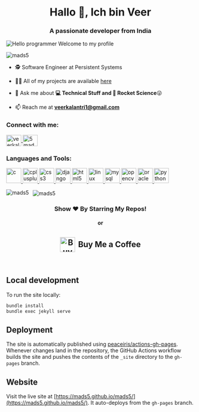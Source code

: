 <link rel="stylesheet" href="assets/css/custom.css">
<h1 align="center">Hallo 👋, Ich bin Veer</h1>
<h3 align="center">A passionate developer from India</h3>

<img alt="Hello programmer Welcome to my profile"
     src="https://img.shields.io/badge/Hello!-Welcome<3-orange.svg?style=flat&logo=github">

<p align="left"> <img src="https://komarev.com/ghpvc/?username=mads5" alt="mads5" /> </p>

- 🕵 Software Engineer at Persistent Systems

- 👨‍💻 All of my projects are available [here](https://github.com/mads5?tab=repositories)

- 💬 Ask me about **💻 Technical Stuff and 🚀 Rocket Science**😜

- 📫 Reach me at **veerkalantri1@gmail.com**

<p align="left">
<h3 align="left">Connect with me:</h3>

<a href="https://linkedin.com/in/veerkalantri" target="_blank">
  <img align="center"
       src="https://cdn.jsdelivr.net/npm/simple-icons@3.0.1/icons/linkedin.svg"
       alt="veerkalantri" height="30" width="40" />
</a>

<a href="https://www.youtube.com/user/5mads" target="_blank">
  <img align="center"
       src="https://cdn.jsdelivr.net/npm/simple-icons@3.0.1/icons/youtube.svg"
       alt="5mads" height="30" width="40" />
</a>
</p>

<h3 align="left">Languages and Tools:</h3>
<p align="left">
  <a href="https://www.cprogramming.com/" target="_blank">
    <img
      src="https://cdn.jsdelivr.net/gh/devicons/devicon/icons/c/c-original.svg"
      alt="c" width="40" height="40"/>
  </a>
  <a href="https://www.w3schools.com/cpp/" target="_blank">
    <img
      src="https://cdn.jsdelivr.net/gh/devicons/devicon/icons/cplusplus/cplusplus-original.svg"
      alt="cplusplus" width="40" height="40"/>
  </a>
  <a href="https://www.w3schools.com/css/" target="_blank">
    <img
      src="https://cdn.jsdelivr.net/gh/devicons/devicon/icons/css3/css3-original.svg"
      alt="css3" width="40" height="40"/>
  </a>
  <a href="https://www.djangoproject.com/" target="_blank">
    <img
      src="https://cdn.jsdelivr.net/gh/devicons/devicon/icons/django/django-plain.svg"
      alt="django" width="40" height="40"/>
  </a>
  <a href="https://www.w3.org/html/" target="_blank">
    <img
      src="https://cdn.jsdelivr.net/gh/devicons/devicon/icons/html5/html5-original.svg"
      alt="html5" width="40" height="40"/>
  </a>
  <a href="https://www.linux.org/" target="_blank">
    <img
      src="https://cdn.jsdelivr.net/gh/devicons/devicon/icons/linux/linux-plain.svg"
      alt="linux" width="40" height="40"/>
  </a>
  <a href="https://www.mysql.com/" target="_blank">
    <img
      src="https://cdn.jsdelivr.net/gh/devicons/devicon/icons/mysql/mysql-original.svg"
      alt="mysql" width="40" height="40"/>
  </a>
  <a href="https://opencv.org/" target="_blank">
    <img
      src="https://www.vectorlogo.zone/logos/opencv/opencv-icon.svg"
      alt="opencv" width="40" height="40"/>
  </a>
  <a href="https://www.oracle.com/" target="_blank">
    <img
      src="https://cdn.jsdelivr.net/gh/devicons/devicon/icons/oracle/oracle-original.svg"
      alt="oracle" width="40" height="40"/>
  </a>
  <a href="https://www.python.org" target="_blank">
    <img
      src="https://cdn.jsdelivr.net/gh/devicons/devicon/icons/python/python-original.svg"
      alt="python" width="40" height="40"/>
  </a>
</p>

<p>
  <img align="left"
       src="https://github-readme-stats.vercel.app/api/top-langs/?username=mads5&layout=compact"
       alt="mads5" />
</p>

<p>&nbsp;
  <img align="center"
       src="https://github-readme-stats.vercel.app/api?username=mads5&show_icons=true"
       alt="mads5" />
</p>

<h3 align="center">Show ❤️ By Starring My Repos!</h3>
<h4 align="center"> or </h4>
<h2 align="center">
  <a href="https://bmc.link/veerk" target="_blank" style="display:inline-flex;align-items:center;text-decoration:none;">
    <img src="
      https://raw.githubusercontent.com/mads5/mads5/master/clipboard.ico"
         alt="Buy Me a Coffee" width="40" height="40"
         style="margin-right:0.4em;">
    Buy Me a Coffee
  </a>
</h2>
<br>

## Local development

To run the site locally:

```bash
bundle install
bundle exec jekyll serve
```

## Deployment

The site is automatically published using
[peaceiris/actions-gh-pages](https://github.com/peaceiris/actions-gh-pages).
Whenever changes land in the repository, the GitHub Actions workflow builds the
site and pushes the contents of the `_site` directory to the `gh-pages` branch.

## Website

Visit the live site at [https://mads5.github.io/mads5/](https://mads5.github.io/mads5/). It auto-deploys from the `gh-pages` branch.
